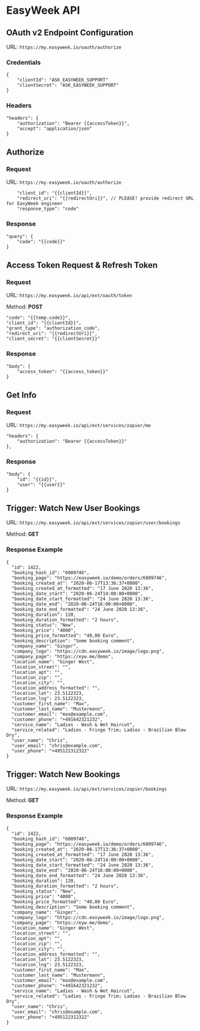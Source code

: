# EasyWeek API

## OAuth v2 Endpoint Configuration

URL: `https://my.easyweek.io/oauth/authorize`

### Credentials

```
{
    "clientId": "ASK_EASYWEEK_SUPPORT"
    "clientSecret": "ASK_EASYWEEK_SUPPORT"
}
```

### Headers

```
"headers": {
    "authorization": "Bearer {{accessToken}}",
    "accept": "application/json"
}
```

## Authorize

### Request

URL: `https://my.easyweek.io/oauth/authorize`

```
    "client_id": "{{clientId}}",
    "redirect_uri": "{{redirectUri}}", // PLEASE! provide redirect URL for EasyWeek engineer
    "response_type": "code"
```

### Response

```
"query": {
    "code": "{{code}}"
}
```

## Access Token Request & Refresh Token

### Request

URL: `https://my.easyweek.io/api/ext/oauth/token`

Method: **POST**

```
"code": "{{temp.code}}",
"client_id": "{{clientId}}",
"grant_type": "authorization_code",
"redirect_uri": "{{redirectUri}}",
"client_secret": "{{clientSecret}}"
```

### Response

```
"body": {
    "access_token": "{{access_token}}"
}
```

## Get Info

### Request

URL: `https://my.easyweek.io/api/ext/services/zapier/me`

```
"headers": {
    "authorization": "Bearer {{accessToken}}"
},
```

### Response

```
"body": {
    "id": "{{id}}",
    "user": "{{user}}"
}

```

## Trigger: Watch New User Bookings

URL: `https://my.easyweek.io/api/ext/services/zapier/user/bookings`

Method: **GET**

### Response Example

```
{
  "id": 1422,
  "booking_hash_id": "6009746",
  "booking_page": "https://easyweek.io/demo/orders/6009746",
  "booking_created_at": "2020-06-17T13:36:37+0000",
  "booking_created_at_formatted": "17 June 2020 13:36",
  "booking_date_start": "2020-06-24T14:00:00+0000",
  "booking_date_start_formatted": "24 June 2020 13:36",
  "booking_date_end": "2020-06-24T16:00:00+0000",
  "booking_date_end_formatted": "24 June 2020 13:36",
  "booking_duration": 120,
  "booking_duration_formatted": "2 hours",
  "booking_status": "New",
  "booking_price": "4000",
  "booking_price_formatted": "40,00 Euro",
  "booking_description": "Some booking comment",
  "company_name": "Ginger",
  "company_logo": "https://cdn.easyweek.io/image/logo.png",
  "company_page": "https://eyw.me/demo",
  "location_name": "Ginger West",
  "location_street": "",
  "location_apt": "",
  "location_zip": "",
  "location_city": "",
  "location_address_formatted": "",
  "location_lat": 23.5122323,
  "location_lng": 23.5122323,
  "customer_first_name": "Max",
  "customer_last_name": "Mustermann",
  "customer_email": "max@example.com",
  "customer_phone": "+491642321232",
  "service_name": "Ladies - Wash & Wet Haircut",
  "service_related": "Ladies - Fringe Trim; Ladies - Brazilian Blow Dry",
  "user_name": "Chris",
  "user_email": "chris@example.com",
  "user_phone": "+495122312322"
}
```

## Trigger: Watch New Bookings

URL: `https://my.easyweek.io/api/ext/services/zapier/bookings`

Method: **GET**

### Response Example

```
{
  "id": 1422,
  "booking_hash_id": "6009746",
  "booking_page": "https://easyweek.io/demo/orders/6009746",
  "booking_created_at": "2020-06-17T13:36:37+0000",
  "booking_created_at_formatted": "17 June 2020 13:36",
  "booking_date_start": "2020-06-24T14:00:00+0000",
  "booking_date_start_formatted": "24 June 2020 13:36",
  "booking_date_end": "2020-06-24T16:00:00+0000",
  "booking_date_end_formatted": "24 June 2020 13:36",
  "booking_duration": 120,
  "booking_duration_formatted": "2 hours",
  "booking_status": "New",
  "booking_price": "4000",
  "booking_price_formatted": "40,00 Euro",
  "booking_description": "Some booking comment",
  "company_name": "Ginger",
  "company_logo": "https://cdn.easyweek.io/image/logo.png",
  "company_page": "https://eyw.me/demo",
  "location_name": "Ginger West",
  "location_street": "",
  "location_apt": "",
  "location_zip": "",
  "location_city": "",
  "location_address_formatted": "",
  "location_lat": 23.5122323,
  "location_lng": 23.5122323,
  "customer_first_name": "Max",
  "customer_last_name": "Mustermann",
  "customer_email": "max@example.com",
  "customer_phone": "+491642321232",
  "service_name": "Ladies - Wash & Wet Haircut",
  "service_related": "Ladies - Fringe Trim; Ladies - Brazilian Blow Dry",
  "user_name": "Chris",
  "user_email": "chris@example.com",
  "user_phone": "+495122312322"
}
```
